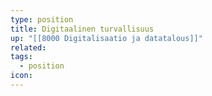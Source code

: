 ```yaml
---
type: position
title: Digitaalinen turvallisuus
up: "[[8000 Digitalisaatio ja datatalous]]"
related:
tags:
  - position
icon:
---
```


